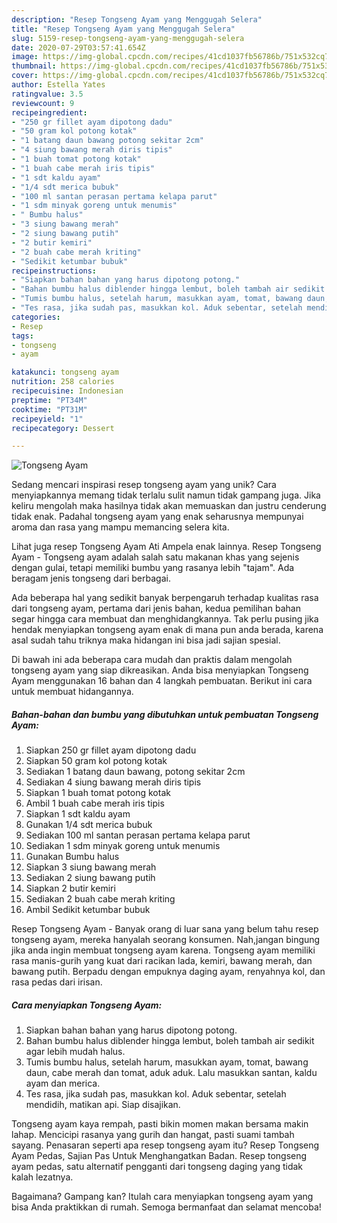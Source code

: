```yaml
---
description: "Resep Tongseng Ayam yang Menggugah Selera"
title: "Resep Tongseng Ayam yang Menggugah Selera"
slug: 5159-resep-tongseng-ayam-yang-menggugah-selera
date: 2020-07-29T03:57:41.654Z
image: https://img-global.cpcdn.com/recipes/41cd1037fb56786b/751x532cq70/tongseng-ayam-foto-resep-utama.jpg
thumbnail: https://img-global.cpcdn.com/recipes/41cd1037fb56786b/751x532cq70/tongseng-ayam-foto-resep-utama.jpg
cover: https://img-global.cpcdn.com/recipes/41cd1037fb56786b/751x532cq70/tongseng-ayam-foto-resep-utama.jpg
author: Estella Yates
ratingvalue: 3.5
reviewcount: 9
recipeingredient:
- "250 gr fillet ayam dipotong dadu"
- "50 gram kol potong kotak"
- "1 batang daun bawang potong sekitar 2cm"
- "4 siung bawang merah diris tipis"
- "1 buah tomat potong kotak"
- "1 buah cabe merah iris tipis"
- "1 sdt kaldu ayam"
- "1/4 sdt merica bubuk"
- "100 ml santan perasan pertama kelapa parut"
- "1 sdm minyak goreng untuk menumis"
- " Bumbu halus"
- "3 siung bawang merah"
- "2 siung bawang putih"
- "2 butir kemiri"
- "2 buah cabe merah kriting"
- "Sedikit ketumbar bubuk"
recipeinstructions:
- "Siapkan bahan bahan yang harus dipotong potong."
- "Bahan bumbu halus diblender hingga lembut, boleh tambah air sedikit agar lebih mudah halus."
- "Tumis bumbu halus, setelah harum, masukkan ayam, tomat, bawang daun, cabe merah dan tomat, aduk aduk. Lalu masukkan santan, kaldu ayam dan merica."
- "Tes rasa, jika sudah pas, masukkan kol. Aduk sebentar, setelah mendidih, matikan api. Siap disajikan."
categories:
- Resep
tags:
- tongseng
- ayam

katakunci: tongseng ayam 
nutrition: 258 calories
recipecuisine: Indonesian
preptime: "PT34M"
cooktime: "PT31M"
recipeyield: "1"
recipecategory: Dessert

---
```



![Tongseng Ayam](https://img-global.cpcdn.com/recipes/41cd1037fb56786b/751x532cq70/tongseng-ayam-foto-resep-utama.jpg)

Sedang mencari inspirasi resep tongseng ayam yang unik? Cara menyiapkannya memang tidak terlalu sulit namun tidak gampang juga. Jika keliru mengolah maka hasilnya tidak akan memuaskan dan justru cenderung tidak enak. Padahal tongseng ayam yang enak seharusnya mempunyai aroma dan rasa yang mampu memancing selera kita.

Lihat juga resep Tongseng Ayam Ati Ampela enak lainnya. Resep Tongseng Ayam - Tongseng ayam adalah salah satu makanan khas yang sejenis dengan gulai, tetapi memiliki bumbu yang rasanya lebih &#34;tajam&#34;. Ada beragam jenis tongseng dari berbagai.

Ada beberapa hal yang sedikit banyak berpengaruh terhadap kualitas rasa dari tongseng ayam, pertama dari jenis bahan, kedua pemilihan bahan segar hingga cara membuat dan menghidangkannya. Tak perlu pusing jika hendak menyiapkan tongseng ayam enak di mana pun anda berada, karena asal sudah tahu triknya maka hidangan ini bisa jadi sajian spesial.


Di bawah ini ada beberapa cara mudah dan praktis dalam mengolah tongseng ayam yang siap dikreasikan. Anda bisa menyiapkan Tongseng Ayam menggunakan 16 bahan dan 4 langkah pembuatan. Berikut ini cara untuk membuat hidangannya.

<!--inarticleads1-->

##### Bahan-bahan dan bumbu yang dibutuhkan untuk pembuatan Tongseng Ayam:

1. Siapkan 250 gr fillet ayam dipotong dadu
1. Siapkan 50 gram kol potong kotak
1. Sediakan 1 batang daun bawang, potong sekitar 2cm
1. Sediakan 4 siung bawang merah diris tipis
1. Siapkan 1 buah tomat potong kotak
1. Ambil 1 buah cabe merah iris tipis
1. Siapkan 1 sdt kaldu ayam
1. Gunakan 1/4 sdt merica bubuk
1. Sediakan 100 ml santan perasan pertama kelapa parut
1. Sediakan 1 sdm minyak goreng untuk menumis
1. Gunakan  Bumbu halus
1. Siapkan 3 siung bawang merah
1. Sediakan 2 siung bawang putih
1. Siapkan 2 butir kemiri
1. Sediakan 2 buah cabe merah kriting
1. Ambil Sedikit ketumbar bubuk


Resep Tongseng Ayam - Banyak orang di luar sana yang belum tahu resep tongseng ayam, mereka hanyalah seorang konsumen. Nah,jangan bingung jika anda ingin membuat tongseng ayam karena. Tongseng ayam memiliki rasa manis-gurih yang kuat dari racikan lada, kemiri, bawang merah, dan bawang putih. Berpadu dengan empuknya daging ayam, renyahnya kol, dan rasa pedas dari irisan. 

<!--inarticleads2-->

##### Cara menyiapkan Tongseng Ayam:

1. Siapkan bahan bahan yang harus dipotong potong.
1. Bahan bumbu halus diblender hingga lembut, boleh tambah air sedikit agar lebih mudah halus.
1. Tumis bumbu halus, setelah harum, masukkan ayam, tomat, bawang daun, cabe merah dan tomat, aduk aduk. Lalu masukkan santan, kaldu ayam dan merica.
1. Tes rasa, jika sudah pas, masukkan kol. Aduk sebentar, setelah mendidih, matikan api. Siap disajikan.


Tongseng ayam kaya rempah, pasti bikin momen makan bersama makin lahap. Mencicipi rasanya yang gurih dan hangat, pasti suami tambah sayang. Penasaran seperti apa resep tongseng ayam itu? Resep Tongseng Ayam Pedas, Sajian Pas Untuk Menghangatkan Badan. Resep tongseng ayam pedas, satu alternatif pengganti dari tongseng daging yang tidak kalah lezatnya. 

Bagaimana? Gampang kan? Itulah cara menyiapkan tongseng ayam yang bisa Anda praktikkan di rumah. Semoga bermanfaat dan selamat mencoba!
